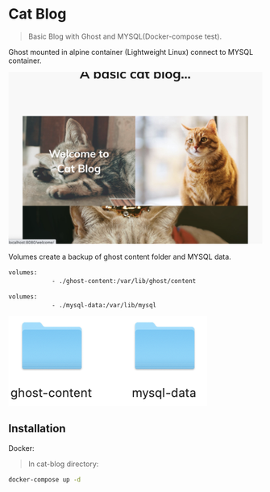 # Cat Blog
> Basic Blog with Ghost and MYSQL(Docker-compose test).

Ghost mounted in alpine container (Lightweight Linux) connect
to MYSQL container.

![](doc/welcome.png)

Volumes create a backup of ghost content folder and MYSQL data.

```sh
volumes: 
            - ./ghost-content:/var/lib/ghost/content
```
```sh
volumes: 
            - ./mysql-data:/var/lib/mysql
```
![](doc/volumes.png)

## Installation

Docker:
> In cat-blog directory:
```sh
docker-compose up -d
```
